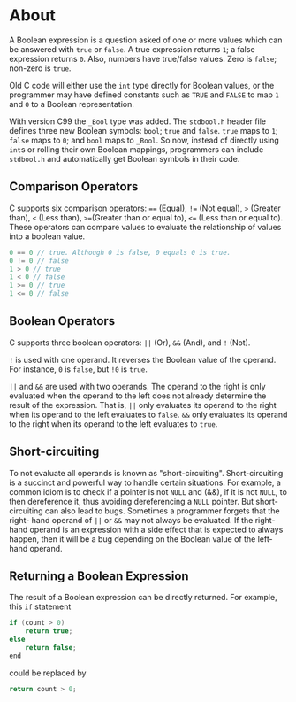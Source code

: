 # About

A Boolean expression is a question asked of one or more values which can be
answered with `true` or `false`. A true expression returns `1`; a false
expression returns `0`. Also, numbers have true/false values. Zero is `false`;
non-zero is `true`. 

Old C code will either use the `int` type directly for Boolean values, or the
programmer may have defined constants such as `TRUE` and `FALSE` to map `1` and
`0` to a Boolean representation.

With version C99 the `_Bool` type was added. The `stdbool.h` header file defines
three new Boolean symbols: `bool`; `true` and `false`. `true` maps to `1`;
`false` maps to `0`; and `bool` maps to `_Bool`. So now, instead of directly using 
`int`s or rolling their own Boolean mappings, programmers can include `stdbool.h`
and automatically get Boolean symbols in their code.

## Comparison Operators

C supports six comparison operators: `==` (Equal), `!=` (Not equal), `>` (Greater
than), `<` (Less than), `>=`(Greater than or equal to), `<=` (Less than or equal
to). These operators can compare values to evaluate the relationship of values
into a boolean value.

```c
0 == 0 // true. Although 0 is false, 0 equals 0 is true.
0 != 0 // false
1 > 0 // true
1 < 0 // false
1 >= 0 // true
1 <= 0 // false
```

## Boolean Operators

C supports three boolean operators: `||` (Or), `&&` (And), and `!` (Not). 

`!` is used with one operand. It reverses the Boolean value of the operand. For
instance, `0` is `false`, but `!0` is `true`.

`||` and `&&` are used with two operands. The operand to the right is only
evaluated when the operand to the left does not already determine the result of
the expression. That is, `||` only evaluates its operand to the right when its
operand to the left evaluates to `false`. `&&` only evaluates its operand to the
right when its operand to the left evaluates to `true`.


## Short-circuiting

To not evaluate all operands is known as "short-circuiting". Short-circuiting is a
succinct and powerful way to handle certain situations. For example, a common
idiom is to check if a pointer is not `NULL` and (&&), if it is not `NULL`, to
then dereference it, thus avoiding dereferencing a `NULL` pointer. But short-
circuiting can also lead to bugs. Sometimes a programmer forgets that the right-
hand operand of `||` or `&&` may not always be evaluated. If the right-hand
operand is an expression with a side effect that is expected to always happen,
then it will be a bug depending on the Boolean value of the left-hand operand.


## Returning a Boolean Expression

The result of a Boolean expression can be directly returned. For example, this
`if` statement

```c
if (count > 0)
    return true;
else
    return false;
end
```

could be replaced by

```c
return count > 0;
```
